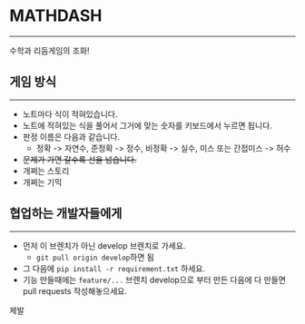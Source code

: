 # MATHDASH

---

수학과 리듬게임의 조화!

## 게임 방식 

---

- 노트마다 식이 적혀있습니다. 
- 노트에 적혀있는 식을 풀어서 그거에 맞는 숫자를 키보드에서 누르면 됩니다.
- 판정 이름은 다음과 같습니다.
  - 정확 -> 자연수, 준정확 -> 정수, 비정확 -> 실수, 미스 또는 간접미스 -> 허수
- ~~문제가 가면 갈수록 선을 넘습니다.~~
- 개쩌는 스토리
- 개쩌는 기믹

## 협업하는 개발자들에게

---

- 먼저 이 브렌치가 아닌 develop 브렌치로 가세요.
  - `git pull origin develop`하면 됨
- 그 다음에 `pip install -r requirement.txt` 하세요.
- 기능 만들때에는 `feature/...` 브렌치 develop으로 부터 만든 다음에 다 만들면 pull requests 작성해놓으세요.

제발
